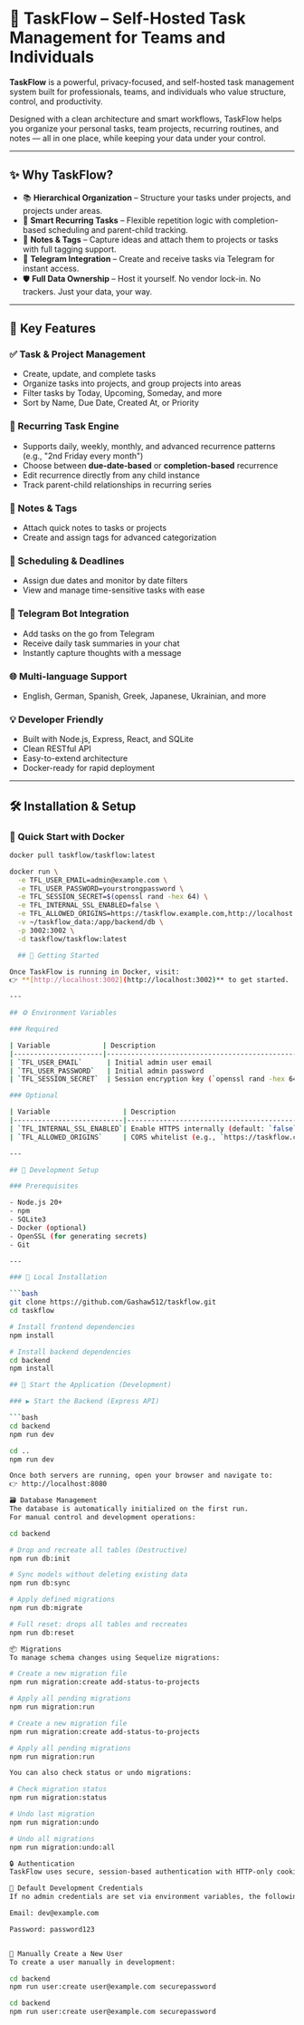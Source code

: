 # 🚀 TaskFlow – Self-Hosted Task Management for Teams and Individuals

**TaskFlow** is a powerful, privacy-focused, and self-hosted task management system built for professionals, teams, and individuals who value structure, control, and productivity.

Designed with a clean architecture and smart workflows, TaskFlow helps you organize your personal tasks, team projects, recurring routines, and notes — all in one place, while keeping your data under your control.

---

## ✨ Why TaskFlow?

- 📚 **Hierarchical Organization** – Structure your tasks under projects, and projects under areas.
- 🔁 **Smart Recurring Tasks** – Flexible repetition logic with completion-based scheduling and parent-child tracking.
- 📝 **Notes & Tags** – Capture ideas and attach them to projects or tasks with full tagging support.
- 🤖 **Telegram Integration** – Create and receive tasks via Telegram for instant access.
- 🛡️ **Full Data Ownership** – Host it yourself. No vendor lock-in. No trackers. Just your data, your way.

---

## 🧠 Key Features

### ✅ Task & Project Management
- Create, update, and complete tasks
- Organize tasks into projects, and group projects into areas
- Filter tasks by Today, Upcoming, Someday, and more
- Sort by Name, Due Date, Created At, or Priority

### 🔁 Recurring Task Engine
- Supports daily, weekly, monthly, and advanced recurrence patterns (e.g., "2nd Friday every month")
- Choose between **due-date-based** or **completion-based** recurrence
- Edit recurrence directly from any child instance
- Track parent-child relationships in recurring series

### 📎 Notes & Tags
- Attach quick notes to tasks or projects
- Create and assign tags for advanced categorization

### 📅 Scheduling & Deadlines
- Assign due dates and monitor by date filters
- View and manage time-sensitive tasks with ease

### 📱 Telegram Bot Integration
- Add tasks on the go from Telegram
- Receive daily task summaries in your chat
- Instantly capture thoughts with a message

### 🌐 Multi-language Support
- English, German, Spanish, Greek, Japanese, Ukrainian, and more

### 💡 Developer Friendly
- Built with Node.js, Express, React, and SQLite
- Clean RESTful API
- Easy-to-extend architecture
- Docker-ready for rapid deployment

---

## 🛠️ Installation & Setup

### 🚀 Quick Start with Docker

```bash
docker pull taskflow/taskflow:latest

docker run \
  -e TFL_USER_EMAIL=admin@example.com \
  -e TFL_USER_PASSWORD=yourstrongpassword \
  -e TFL_SESSION_SECRET=$(openssl rand -hex 64) \
  -e TFL_INTERNAL_SSL_ENABLED=false \
  -e TFL_ALLOWED_ORIGINS=https://taskflow.example.com,http://localhost:3002 \
  -v ~/taskflow_data:/app/backend/db \
  -p 3002:3002 \
  -d taskflow/taskflow:latest

  ## 🚀 Getting Started

Once TaskFlow is running in Docker, visit:  
👉 **[http://localhost:3002](http://localhost:3002)** to get started.

---

## ⚙️ Environment Variables

### Required

| Variable             | Description                                           |
|----------------------|-------------------------------------------------------|
| `TFL_USER_EMAIL`      | Initial admin user email                              |
| `TFL_USER_PASSWORD`   | Initial admin password                                |
| `TFL_SESSION_SECRET`  | Session encryption key (`openssl rand -hex 64`)       |

### Optional

| Variable                  | Description                                                    |
|---------------------------|----------------------------------------------------------------|
| `TFL_INTERNAL_SSL_ENABLED`| Enable HTTPS internally (default: `false`)                     |
| `TFL_ALLOWED_ORIGINS`     | CORS whitelist (e.g., `https://taskflow.com,http://localhost:3002`) |

---

## 🧪 Development Setup

### Prerequisites

- Node.js 20+
- npm
- SQLite3
- Docker (optional)
- OpenSSL (for generating secrets)
- Git

---

### 🔧 Local Installation

```bash
git clone https://github.com/Gashaw512/taskflow.git
cd taskflow

# Install frontend dependencies
npm install

# Install backend dependencies
cd backend
npm install

## 🚀 Start the Application (Development)

### ▶️ Start the Backend (Express API)

```bash
cd backend
npm run dev

cd ..
npm run dev

Once both servers are running, open your browser and navigate to:
👉 http://localhost:8080

🗃️ Database Management
The database is automatically initialized on the first run.
For manual control and development operations:

cd backend

# Drop and recreate all tables (Destructive)
npm run db:init

# Sync models without deleting existing data
npm run db:sync

# Apply defined migrations
npm run db:migrate

# Full reset: drops all tables and recreates
npm run db:reset

📦 Migrations
To manage schema changes using Sequelize migrations:

# Create a new migration file
npm run migration:create add-status-to-projects

# Apply all pending migrations
npm run migration:run

# Create a new migration file
npm run migration:create add-status-to-projects

# Apply all pending migrations
npm run migration:run

You can also check status or undo migrations:

# Check migration status
npm run migration:status

# Undo last migration
npm run migration:undo

# Undo all migrations
npm run migration:undo:all

🔒 Authentication
TaskFlow uses secure, session-based authentication with HTTP-only cookies.

🧪 Default Development Credentials
If no admin credentials are set via environment variables, the following will be used:

Email: dev@example.com

Password: password123


👤 Manually Create a New User
To create a user manually in development:

cd backend
npm run user:create user@example.com securepassword

cd backend
npm run user:create user@example.com securepassword


